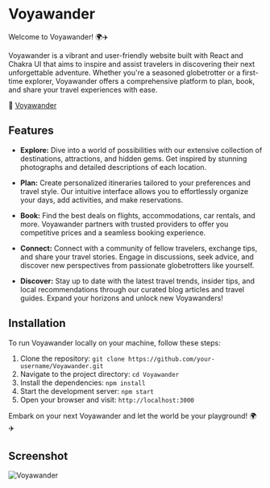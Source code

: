 # Voyawander

Welcome to Voyawander! 🌍✈️

Voyawander is a vibrant and user-friendly website built with React and Chakra UI that aims to inspire and assist travelers in discovering their next unforgettable adventure. Whether you're a seasoned globetrotter or a first-time explorer, Voyawander offers a comprehensive platform to plan, book, and share your travel experiences with ease.

🚀 [Voyawander](https://voyawander.vercel.app/)

## Features

- **Explore:** Dive into a world of possibilities with our extensive collection of destinations, attractions, and hidden gems. Get inspired by stunning photographs and detailed descriptions of each location.

- **Plan:** Create personalized itineraries tailored to your preferences and travel style. Our intuitive interface allows you to effortlessly organize your days, add activities, and make reservations.

- **Book:** Find the best deals on flights, accommodations, car rentals, and more. Voyawander partners with trusted providers to offer you competitive prices and a seamless booking experience.

- **Connect:** Connect with a community of fellow travelers, exchange tips, and share your travel stories. Engage in discussions, seek advice, and discover new perspectives from passionate globetrotters like yourself.

- **Discover:** Stay up to date with the latest travel trends, insider tips, and local recommendations through our curated blog articles and travel guides. Expand your horizons and unlock new Voyawanders!

## Installation

To run Voyawander locally on your machine, follow these steps:

1. Clone the repository: `git clone https://github.com/your-username/Voyawander.git`
2. Navigate to the project directory: `cd Voyawander`
3. Install the dependencies: `npm install`
4. Start the development server: `npm start`
5. Open your browser and visit: `http://localhost:3000`

Embark on your next Voyawander and let the world be your playground! 🌍✈️

## Screenshot

![Voyawander](https://github.com/divyam751/divyam751.github.io/assets/125983433/264ba251-76fd-49b7-b6e5-2edf0d2b63f5)

